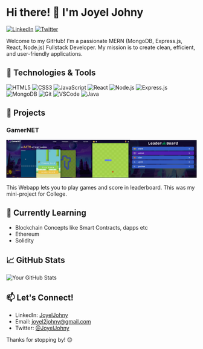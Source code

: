 # Hi there! 👋 I'm Joyel Johny

[![LinkedIn](https://img.shields.io/badge/LinkedIn-Connect-blue)](https://www.linkedin.com/in/joyeljohny/)
[![Twitter](https://img.shields.io/badge/Twitter-Follow-1DA1F2)](https://twitter.com/JoyelJohny)

Welcome to my GitHub! I'm a passionate MERN (MongoDB, Express.js, React, Node.js) Fullstack Developer. My mission is to create clean, efficient, and user-friendly applications.

## 🔧 Technologies & Tools

![HTML5](https://img.shields.io/badge/HTML5-E34F26)
![CSS3](https://img.shields.io/badge/CSS3-1572B6)
![JavaScript](https://img.shields.io/badge/JavaScript-F7DF1E)
![React](https://img.shields.io/badge/React-61DAFB)
![Node.js](https://img.shields.io/badge/Node.js-43853D)
![Express.js](https://img.shields.io/badge/Express.js-000000)
![MongoDB](https://img.shields.io/badge/MongoDB-47A248)
![Git](https://img.shields.io/badge/Git-F05032)
![VSCode](https://img.shields.io/badge/VS%20Code-007ACC)
![Java](https://img.shields.io/badge/Java-47A248)

## 🚀 Projects

### GamerNET

<img src="./Project Screenshots/Screenshot 2023-11-15 220556.png">

This Webapp lets you to play games and score in leaderboard.
This was my mini-project for College.

## 🌱 Currently Learning

- Blockchain Concepts like Smart Contracts, dapps etc
- Ethereum
- Solidity 

## 📈 GitHub Stats

![Your GitHub Stats](https://github-readme-stats.vercel.app/api?username=JoyelJohny&show_icons=true&count_private=true&hide=prs&theme=radical)

## 📫 Let's Connect!

- LinkedIn: [JoyelJohny](https://www.linkedin.com/in/joyeljohny/)
- Email: joyel2johny@gmail.com
- Twitter: [@JoyelJohny](https://twitter.com/JoyelJohny)

Thanks for stopping by! 😊


<!--
**JoyelJohny/JoyelJohny** is a ✨ _special_ ✨ repository because its `README.md` (this file) appears on your GitHub profile.

Here are some ideas to get you started:

- 🔭 I’m currently working on ...
- 🌱 I’m currently learning ...
- 👯 I’m looking to collaborate on ...
- 🤔 I’m looking for help with ...
- 💬 Ask me about ...
- 📫 How to reach me: ...
- 😄 Pronouns: ...
- ⚡ Fun fact: ...
-->
